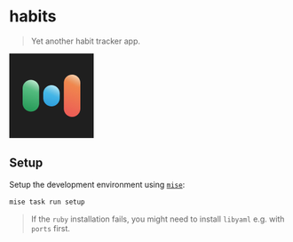 # habits

> Yet another habit tracker app.

![app icon](https://github.com/ca057/habits/blob/main/Habits/Assets.xcassets/AppIcon.appiconset/iPad_App_76_2x.png "app icon")

## Setup

Setup the development environment using [`mise`](https://mise.jdx.dev):

```sh
mise task run setup
```

> If the `ruby` installation fails, you might need to install `libyaml` e.g. with `ports` first.
